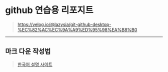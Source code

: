 
# github 연습용 리포지트

> <https://velog.io/@lazysia/git-github-desktop-%EC%82%AC%EC%9A%A9%ED%95%98%EA%B8%B0>

***

## 마크 다운 작성법

> [한국어 설명 사이트](https://www.heropy.dev/p/B74sNE)
